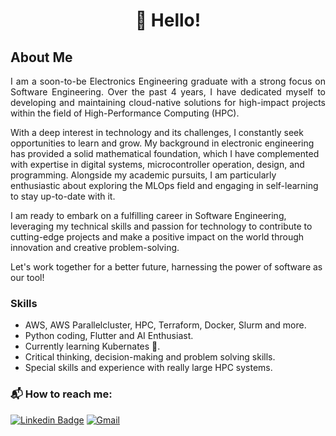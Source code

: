 <h1 align="center">👋 Hello!</h1>
<h2 align="left"> About Me</h2>

<p align="justify"> 
I am a soon-to-be Electronics Engineering graduate with a strong focus on Software Engineering. Over the past 4 years, 
I have dedicated myself to developing and maintaining cloud-native solutions for high-impact projects within the field 
of High-Performance Computing (HPC). 
  
With a deep interest in technology and its challenges, I constantly seek opportunities to learn and grow. My background 
in electronic engineering has provided a solid mathematical foundation, which I have complemented with expertise in digital 
systems, microcontroller operation, design, and programming. Alongside my academic pursuits, I am particularly enthusiastic 
about exploring the MLOps field and engaging in self-learning to stay up-to-date with it.

I am ready to embark on a fulfilling career in Software Engineering, leveraging my technical skills and passion for technology 
to contribute to cutting-edge projects and make a positive impact on the world through innovation and creative problem-solving. 

Let's work together for a better future, harnessing the power of software as our tool!
</p>

### Skills

* AWS, AWS Parallelcluster, HPC, Terraform, Docker, Slurm and more.
* Python coding, Flutter and AI Enthusiast.
* Currently learning Kubernates 🌱.
* Critical thinking, decision-making and problem solving skills.
* Special skills and experience with really large HPC systems.

### 📬 How to reach me: 

[![Linkedin Badge](https://img.shields.io/badge/-diegosarina-blue?style=flat-square&logo=Linkedin&logoColor=white&link=https://www.linkedin.com/in/diegosarina/)](https://www.linkedin.com/in/diegosarina/) [![Gmail](https://img.shields.io/badge/-sarinadiego-c0392b??style=for-the-badge&logo=gmail&logoColor=white&link=sarinadiego@gmail.com)](mailto:sarinadiego@gmail.com)


<!--
<h1 align="center">👋 Hello!</h1>

My name is Diego, I'm from Argentina, and I'm a DevOps (or at least I think so 😅)

* Currently looking for a job.
* I'm finishing my degree in Electronic Engineering.
* Volunteer Firefighter and Pre-Hospital Emergency Instructor.

### Skills

* AWS, AWS Parallelcluster, HPC, Terraform, Docker, Slurm and more.
* Python coding, Flutter and AI Enthusiast.
* Currently learning Kubernates 🌱.
* Critical thinking, decision-making and problem solving skills.
* Special skills and experience with really large HPC systems.



<!--
**diegosarina/diegosarina** is a ✨ _special_ ✨ repository because its `README.md` (this file) appears on your GitHub profile.

Here are some ideas to get you started:

- 🔭 I’m currently working on ...
- 🌱 I’m currently learning ...
- 👯 I’m looking to collaborate on ...
- 🤔 I’m looking for help with ...
- 💬 Ask me about ...
- 📫 How to reach me: ...
- 😄 Pronouns: ...
- ⚡ Fun fact: ...
-->
